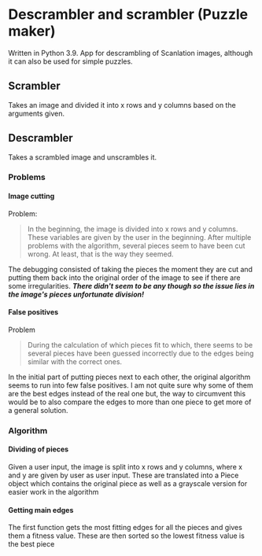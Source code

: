 # Descrambler and scrambler (Puzzle maker)

Written in Python 3.9. App for descrambling of Scanlation images, although it can also be used for simple puzzles.

## Scrambler

Takes an image and divided it into x rows and y columns based on the arguments given.

## Descrambler

Takes a scrambled image and unscrambles it.

### Problems

#### Image cutting

Problem:
> In the beginning, the image is divided into x rows and y columns. These variables are given by the user in the
> beginning. After multiple problems with the algorithm, several pieces seem to have been cut wrong. At least, that is the
> way they seemed.

The debugging consisted of taking the pieces the moment they are cut and putting them back into the original order of
the image to see if there are some irregularities.
***There didn't seem to be any though so the issue lies in the image's pieces unfortunate division!***

#### False positives

Problem
> During the calculation of which pieces fit to which, there seems to be several pieces have been guessed incorrectly
> due to the edges being similar with the correct ones.

In the initial part of putting pieces next to each other, the original algorithm seems to run into few false positives.
I am not quite sure why some of them are the best edges instead of the real one but, the way to circumvent this would be
to also compare the edges to more than one piece to get more of a general solution.

### Algorithm

#### Dividing of pieces

Given a user input, the image is split into x rows and y columns, where x and y are given by user as user input. These
are translated into a Piece object which contains the original piece as well as a grayscale version for easier work
in the algorithm

#### Getting main edges

The first function gets the most fitting edges for all the pieces and gives them a fitness value. These are then sorted
so the lowest fitness value is the best piece

